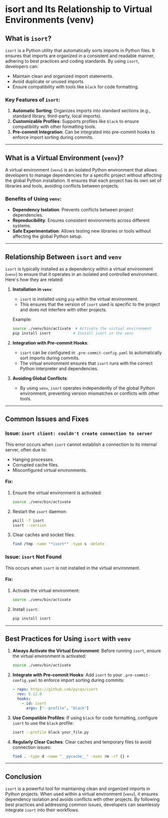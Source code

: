 # isort and Its Relationship to Virtual Environments (venv)

## What is `isort`?

`isort` is a Python utility that automatically sorts imports in Python files. It ensures that imports are organized in a consistent and readable manner, adhering to best practices and coding standards. By using `isort`, developers can:

- Maintain clean and organized import statements.
- Avoid duplicate or unused imports.
- Ensure compatibility with tools like `black` for code formatting.

### Key Features of `isort`:
1. **Automatic Sorting**: Organizes imports into standard sections (e.g., standard library, third-party, local imports).
2. **Customizable Profiles**: Supports profiles like `black` to ensure compatibility with other formatting tools.
3. **Pre-commit Integration**: Can be integrated into pre-commit hooks to enforce import sorting during commits.

---

## What is a Virtual Environment (`venv`)?

A virtual environment (`venv`) is an isolated Python environment that allows developers to manage dependencies for a specific project without affecting the global Python installation. It ensures that each project has its own set of libraries and tools, avoiding conflicts between projects.

### Benefits of Using `venv`:
- **Dependency Isolation**: Prevents conflicts between project dependencies.
- **Reproducibility**: Ensures consistent environments across different systems.
- **Safe Experimentation**: Allows testing new libraries or tools without affecting the global Python setup.

---

## Relationship Between `isort` and `venv`

`isort` is typically installed as a dependency within a virtual environment (`venv`) to ensure that it operates in an isolated and controlled environment. Here's how they are related:

1. **Installation in `venv`**:
   - `isort` is installed using `pip` within the virtual environment.
   - This ensures that the version of `isort` used is specific to the project and does not interfere with other projects.

   Example:
   ```bash
   source ./venv/bin/activate  # Activate the virtual environment
   pip install isort          # Install isort in the venv
   ```

2. **Integration with Pre-commit Hooks**:
   - `isort` can be configured in `.pre-commit-config.yaml` to automatically sort imports during commits.
   - The virtual environment ensures that `isort` runs with the correct Python interpreter and dependencies.

3. **Avoiding Global Conflicts**:
   - By using `venv`, `isort` operates independently of the global Python environment, preventing version mismatches or conflicts with other tools.

---

## Common Issues and Fixes

### Issue: `isort client: couldn't create connection to server`
This error occurs when `isort` cannot establish a connection to its internal server, often due to:
- Hanging processes.
- Corrupted cache files.
- Misconfigured virtual environments.

#### Fix:
1. Ensure the virtual environment is activated:
   ```bash
   source ./venv/bin/activate
   ```
2. Restart the `isort` daemon:
   ```bash
   pkill -f isort
   isort --version
   ```
3. Clear caches and socket files:
   ```bash
   find /tmp -name "*isort*" -type s -delete
   ```

### Issue: `isort` Not Found
This occurs when `isort` is not installed in the virtual environment.

#### Fix:
1. Activate the virtual environment:
   ```bash
   source ./venv/bin/activate
   ```
2. Install `isort`:
   ```bash
   pip install isort
   ```

---

## Best Practices for Using `isort` with `venv`

1. **Always Activate the Virtual Environment**:
   Before running `isort`, ensure the virtual environment is activated:
   ```bash
   source ./venv/bin/activate
   ```

2. **Integrate with Pre-commit Hooks**:
   Add `isort` to your `.pre-commit-config.yaml` to enforce import sorting during commits:
   ```yaml
   - repo: https://github.com/pycqa/isort
     rev: 5.12.0
     hooks:
       - id: isort
         args: ["--profile", "black"]
   ```

3. **Use Compatible Profiles**:
   If using `black` for code formatting, configure `isort` to use the `black` profile:
   ```bash
   isort --profile black your_file.py
   ```

4. **Regularly Clear Caches**:
   Clear caches and temporary files to avoid connection issues:
   ```bash
   find . -type d -name "__pycache__" -exec rm -rf {} +
   ```

---

## Conclusion

`isort` is a powerful tool for maintaining clean and organized imports in Python projects. When used within a virtual environment (`venv`), it ensures dependency isolation and avoids conflicts with other projects. By following best practices and addressing common issues, developers can seamlessly integrate `isort` into their workflows.